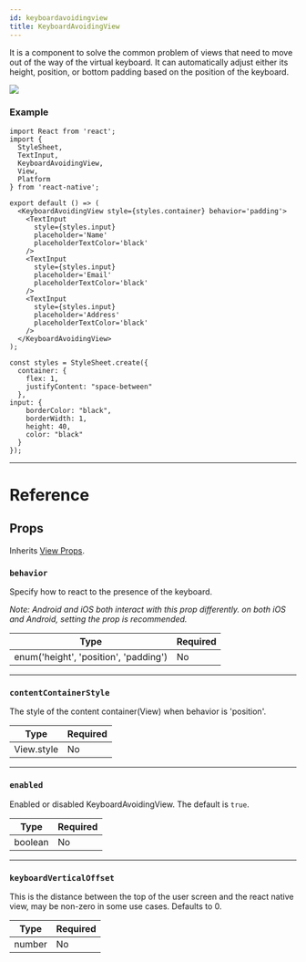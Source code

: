 ```yaml
---
id: keyboardavoidingview
title: KeyboardAvoidingView
---
```


It is a component to solve the common problem of views that need to move out of the way of the virtual keyboard. It can automatically adjust either its height, position, or bottom padding based on the position of the keyboard.

![](/react-native/docs/assets/KeyboardAvoidingView/example.gif)

### Example

```SnackPlayer name=KeyboardAvoidingView
import React from 'react';
import {
  StyleSheet,
  TextInput,
  KeyboardAvoidingView,
  View,
  Platform
} from 'react-native';

export default () => (
  <KeyboardAvoidingView style={styles.container} behavior='padding'>
    <TextInput
      style={styles.input}
      placeholder='Name'
      placeholderTextColor='black'
    />
    <TextInput
      style={styles.input}
      placeholder='Email'
      placeholderTextColor='black'
    />
    <TextInput
      style={styles.input}
      placeholder='Address'
      placeholderTextColor='black'
    />
  </KeyboardAvoidingView>
);

const styles = StyleSheet.create({
  container: {
    flex: 1,
    justifyContent: "space-between"
  },
input: {
    borderColor: "black",
    borderWidth: 1,
    height: 40,
    color: "black"
  }
});
```

---

# Reference

## Props

Inherits [View Props](view.md#props).

### `behavior`

Specify how to react to the presence of the keyboard.

_Note: Android and iOS both interact with this prop differently._ _on both iOS and Android, setting the prop is recommended._

| Type                                  | Required |
| ------------------------------------- | -------- |
| enum('height', 'position', 'padding') | No       |

---

### `contentContainerStyle`

The style of the content container(View) when behavior is 'position'.

| Type       | Required |
| ---------- | -------- |
| View.style | No       |

---

### `enabled`

Enabled or disabled KeyboardAvoidingView. The default is `true`.

| Type    | Required |
| ------- | -------- |
| boolean | No       |

---

### `keyboardVerticalOffset`

This is the distance between the top of the user screen and the react native view, may be non-zero in some use cases. Defaults to 0.

| Type   | Required |
| ------ | -------- |
| number | No       |
